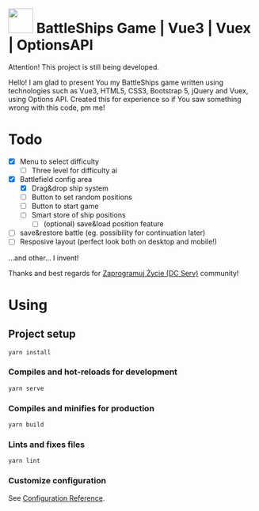 # <img src="https://raw.githubusercontent.com/FortAwesome/Font-Awesome/6.x/svgs/solid/ship.svg" width="50" height="50"> BattleShips Game | Vue3 | Vuex | OptionsAPI



Attention! This project is still being developed.

Hello! I am glad to present You my BattleShips game written using technologies such as Vue3, HTML5, CSS3, Bootstrap 5, jQuery and Vuex, using Options API. Created this for experience so if You saw something wrong with this code, pm me!

# Todo
- [x] Menu to select difficulty
  - [ ] Three level for difficulty ai
- [x] Battlefield config area
  - [x] Drag&drop ship system
  - [ ] Button to set random positions
  - [ ] Button to start game
  - [ ] Smart store of ship positions
    - [ ] (optional) save&load position feature
- [ ] save&restore battle (eg. possibility for continuation later)
- [ ] Resposive layout (perfect look both on desktop and mobile!)
 
...and other... I invent!

Thanks and best regards for [Zaprogramuj Życie (DC Serv)](https://discord.gg/ejHpMwxnnJ) community!


# Using

## Project setup
```
yarn install
```

### Compiles and hot-reloads for development
```
yarn serve
```

### Compiles and minifies for production
```
yarn build
```

### Lints and fixes files
```
yarn lint
```

### Customize configuration
See [Configuration Reference](https://cli.vuejs.org/config/).
